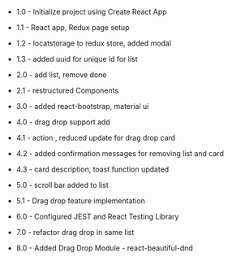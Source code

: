 - 1.0 - Initialize project using Create React App
- 1.1 - React app, Redux page setup
- 1.2 - locatstorage to redux store, added modal
- 1.3 - added uuid for unique id for list

- 2.0 - add list, remove done
- 2.1 - restructured Components

- 3.0 - added react-bootstrap, material ui
- 4.0 - drag drop support add
- 4.1 - action , reduced update for drag drop card
- 4.2 - added confirmation messages for removing list and card
- 4.3 - card description, toast function updated

- 5.0 - scroll bar added to list
- 5.1 - Drag drop feature implementation

- 6.0 - Configured JEST and React Testing Library

- 7.0 - refactor drag drop in same list

- 8.0 - Added Drag Drop Module - react-beautiful-dnd
